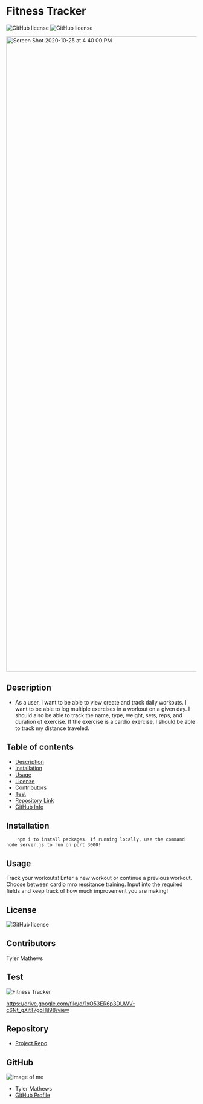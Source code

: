 
# **Fitness Tracker**

![GitHub license](https://img.shields.io/badge/Made%20by-%40mrmathews08-orange)
![GitHub license](https://img.shields.io/badge/license-MIT-blue.svg)

<img width="1680" alt="Screen Shot 2020-10-25 at 4 40 00 PM" src="https://user-images.githubusercontent.com/65747246/97120967-bb8d0a00-16e0-11eb-9236-1d8b768cf716.png">

## Description 
* As a user, I want to be able to view create and track daily workouts. I want to be able to log multiple exercises in a workout on a given day. I should also be able to track the name, type, weight, sets, reps, and duration of exercise. If the exercise is a cardio exercise, I should be able to track my distance traveled.
## Table of contents
- [Description](#Description)
- [Installation](#Installation)
- [Usage](#Usage)
- [License](#License)
- [Contributors](#Contributors)
- [Test](#Test)
- [Repository Link](#Repository)
- [GitHub Info](#GitHub) 
## Installation
        npm i to install packages. If running locally, use the command node server.js to run on port 3000!
## Usage
Track your workouts! Enter a new workout or continue a previous workout. Choose between cardio mro ressitance training. Input into the required fields and keep track of how much improvement you are making!
## License
![GitHub license](https://img.shields.io/badge/license-MIT-blue.svg)

## Contributors
Tyler Mathews
## Test

![Fitness Tracker](https://user-images.githubusercontent.com/65747246/97121113-73bab280-16e1-11eb-82a4-bf883117d6ef.gif)


https://drive.google.com/file/d/1xO53ER6p3DUWV-c6Nt_gXitT7goHjl98/view

## Repository
- [Project Repo](https://github.com/mrmathews08/FitnessTracker)
## GitHub
![Image of me](https://avatars1.githubusercontent.com/u/65747246?v=4)
- Tyler  Mathews
- [GitHub Profile](https://github.com/mrmathews08)